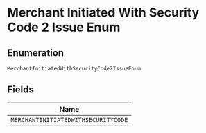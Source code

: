 
# Merchant Initiated With Security Code 2 Issue Enum

## Enumeration

`MerchantInitiatedWithSecurityCode2IssueEnum`

## Fields

| Name |
|  --- |
| `MERCHANTINITIATEDWITHSECURITYCODE` |

